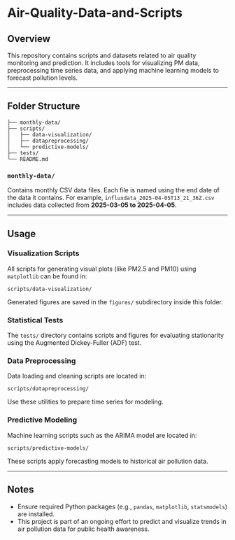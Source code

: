 # Air-Quality-Data-and-Scripts

## Overview

This repository contains scripts and datasets related to air quality monitoring and prediction. It includes tools for visualizing PM data, preprocessing time series data, and applying machine learning models to forecast pollution levels.

---

## Folder Structure

```
├── monthly-data/
├── scripts/
│   ├── data-visualization/
│   ├── datapreprocessing/
│   └── predictive-models/
├── tests/
└── README.md
```

### `monthly-data/`

Contains monthly CSV data files. Each file is named using the end date of the data it contains. For example, `influxdata_2025-04-05T13_21_36Z.csv` includes data collected from **2025-03-05 to 2025-04-05**.

---

## Usage

### Visualization Scripts

All scripts for generating visual plots (like PM2.5 and PM10) using `matplotlib` can be found in:

```
scripts/data-visualization/
```

Generated figures are saved in the `figures/` subdirectory inside this folder.

### Statistical Tests

The `tests/` directory contains scripts and figures for evaluating stationarity using the Augmented Dickey-Fuller (ADF) test.

### Data Preprocessing

Data loading and cleaning scripts are located in:

```
scripts/datapreprocessing/
```

Use these utilities to prepare time series for modeling.

### Predictive Modeling

Machine learning scripts such as the ARIMA model are located in:

```
scripts/predictive-models/
```

These scripts apply forecasting models to historical air pollution data.

---

## Notes

- Ensure required Python packages (e.g., `pandas`, `matplotlib`, `statsmodels`) are installed.
- This project is part of an ongoing effort to predict and visualize trends in air pollution data for public health awareness.
